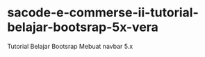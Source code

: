 # sacode-e-commerse-ii-tutorial-belajar-bootsrap-5x-vera
Tutorial Belajar Bootsrap Mebuat navbar 5.x
